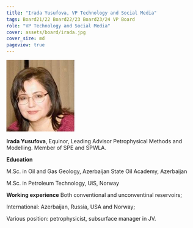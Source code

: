 ```yaml
---
title: "Irada Yusufova, VP Technology and Social Media"
tags: Board21/22 Board22/23 Board23/24 VP Board
role: "VP Technology and Social Media"
cover: assets/board/irada.jpg
cover_size: md
pageview: true
---
```

<img class="image image--md shadow center" src="/assets/board/irada.jpg"/>

**Irada Yusufova**, Equinor, Leading Advisor Petrophysical Methods and Modelling.
Member of SPE and SPWLA. 
<!--more-->

**Education**

M.Sc. in Oil and Gas Geology, Azerbaijan State Oil Academy, Azerbaijan

M.Sc. in Petroleum Technology, UiS, Norway


**Working experience** 
Both conventional and unconventinal reservoirs;

International: Azerbaijan, Russia, USA and Norway;

Various position: petrophysicist, subsurface manager in JV.